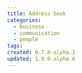 ```yaml
---
title: Address book
categories:
  - business
  - communication
  - people
tags:
created: 0.7.0-alpha.1
updated: 1.0.0-alpha.8
---
```

